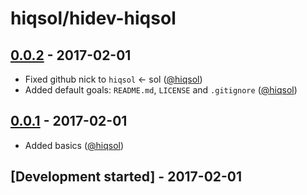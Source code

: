 # hiqsol/hidev-hiqsol

## [0.0.2] - 2017-02-01

- Fixed github nick to `hiqsol` <- sol ([@hiqsol])
- Added default goals: `README.md`, `LICENSE` and `.gitignore` ([@hiqsol])

## [0.0.1] - 2017-02-01

- Added basics ([@hiqsol])

## [Development started] - 2017-02-01

[@hiqsol]: https://github.com/hiqsol
[sol@hiqdev.com]: https://github.com/hiqsol
[Under development]: https://github.com/hiqsol/hidev-hiqsol/compare/0.0.2...HEAD
[0.0.1]: https://github.com/hiqsol/hidev-hiqsol/releases/tag/0.0.1
[0.0.2]: https://github.com/hiqsol/hidev-hiqsol/compare/0.0.1...0.0.2
